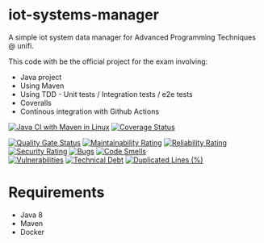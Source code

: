 # iot-systems-manager
A simple iot system data manager for Advanced Programming Techniques @ unifi.

This code with be the official project for the exam involving:
- Java project
- Using Maven
- Using TDD - Unit tests / Integration tests / e2e tests
- Coveralls
- Continous integration with Github Actions

[![Java CI with Maven in Linux](https://github.com/fabian57fabian/iot-systems-manager/actions/workflows/maven.yml/badge.svg)](https://github.com/fabian57fabian/iot-systems-manager/actions/workflows/maven.yml)
[![Coverage Status](https://coveralls.io/repos/github/fabian57fabian/iot-systems-manager/badge.svg?branch=master)](https://coveralls.io/github/fabian57fabian/iot-systems-manager?branch=master)

[![Quality Gate Status](https://sonarcloud.io/api/project_badges/measure?project=fabian57fabian_iot-systems-manager&metric=alert_status)](https://sonarcloud.io/summary/new_code?id=fabian57fabian_iot-systems-manager)
[![Maintainability Rating](https://sonarcloud.io/api/project_badges/measure?project=fabian57fabian_iot-systems-manager&metric=sqale_rating)](https://sonarcloud.io/summary/new_code?id=fabian57fabian_iot-systems-manager)
[![Reliability Rating](https://sonarcloud.io/api/project_badges/measure?project=fabian57fabian_iot-systems-manager&metric=reliability_rating)](https://sonarcloud.io/summary/new_code?id=fabian57fabian_iot-systems-manager)
</br>
[![Security Rating](https://sonarcloud.io/api/project_badges/measure?project=fabian57fabian_iot-systems-manager&metric=security_rating)](https://sonarcloud.io/summary/new_code?id=fabian57fabian_iot-systems-manager)
[![Bugs](https://sonarcloud.io/api/project_badges/measure?project=fabian57fabian_iot-systems-manager&metric=bugs)](https://sonarcloud.io/summary/new_code?id=fabian57fabian_iot-systems-manager)
[![Code Smells](https://sonarcloud.io/api/project_badges/measure?project=fabian57fabian_iot-systems-manager&metric=code_smells)](https://sonarcloud.io/summary/new_code?id=fabian57fabian_iot-systems-manager)
</br>
[![Vulnerabilities](https://sonarcloud.io/api/project_badges/measure?project=fabian57fabian_iot-systems-manager&metric=vulnerabilities)](https://sonarcloud.io/summary/new_code?id=fabian57fabian_iot-systems-manager)
[![Technical Debt](https://sonarcloud.io/api/project_badges/measure?project=fabian57fabian_iot-systems-manager&metric=sqale_index)](https://sonarcloud.io/summary/new_code?id=fabian57fabian_iot-systems-manager)
[![Duplicated Lines (%)](https://sonarcloud.io/api/project_badges/measure?project=fabian57fabian_iot-systems-manager&metric=duplicated_lines_density)](https://sonarcloud.io/summary/new_code?id=fabian57fabian_iot-systems-manager)


# Requirements

- Java 8
- Maven
- Docker
